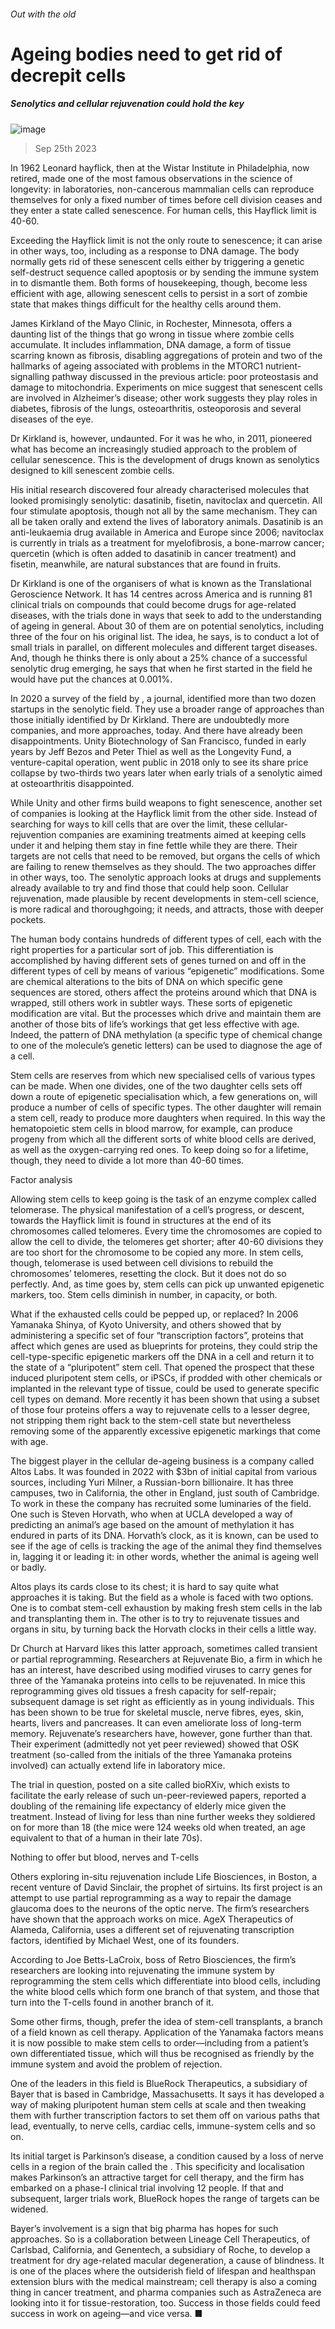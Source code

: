 ###### Out with the old
# Ageing bodies need to get rid of decrepit cells 
##### Senolytics and cellular rejuvenation could hold the key 
![image](images/20230930_TQD003.jpg) 
> Sep 25th 2023 
In 1962 Leonard hayflick, then at the Wistar Institute in Philadelphia, now retired, made one of the most famous observations in the science of longevity: in laboratories, non-cancerous mammalian cells can reproduce themselves for only a fixed number of times before cell division ceases and they enter a state called senescence. For human cells, this Hayflick limit is 40-60. 
Exceeding the Hayflick limit is not the only route to senescence; it can arise in other ways, too, including as a response to DNA damage. The body normally gets rid of these senescent cells either by triggering a genetic self-destruct sequence called apoptosis or by sending the immune system in to dismantle them. Both forms of housekeeping, though, become less efficient with age, allowing senescent cells to persist in a sort of zombie state that makes things difficult for the healthy cells around them. 
James Kirkland of the Mayo Clinic, in Rochester, Minnesota, offers a daunting list of the things that go wrong in tissue where zombie cells accumulate. It includes inflammation, DNA damage, a form of tissue scarring known as fibrosis, disabling aggregations of protein and two of the hallmarks of ageing associated with problems in the MTORC1 nutrient-signalling pathway discussed in the previous article: poor proteostasis and damage to mitochondria. Experiments on mice suggest that senescent cells are involved in Alzheimer’s disease; other work suggests they play roles in diabetes, fibrosis of the lungs, osteoarthritis, osteoporosis and several diseases of the eye.
Dr Kirkland is, however, undaunted. For it was he who, in 2011, pioneered what has become an increasingly studied approach to the problem of cellular senescence. This is the development of drugs known as senolytics designed to kill senescent zombie cells.
His initial research discovered four already characterised molecules that looked promisingly senolytic: dasatinib, fisetin, navitoclax and quercetin. All four stimulate apoptosis, though not all by the same mechanism. They can all be taken orally and extend the lives of laboratory animals. Dasatinib is an anti-leukaemia drug available in America and Europe since 2006; navitoclax is currently in trials as a treatment for myelofibrosis, a bone-marrow cancer; quercetin (which is often added to dasatinib in cancer treatment) and fisetin, meanwhile, are natural substances that are found in fruits. 
Dr Kirkland is one of the organisers of what is known as the Translational Geroscience Network. It has 14 centres across America and is running 81 clinical trials on compounds that could become drugs for age-related diseases, with the trials done in ways that seek to add to the understanding of ageing in general. About 30 of them are on potential senolytics, including three of the four on his original list. The idea, he says, is to conduct a lot of small trials in parallel, on different molecules and different target diseases. And, though he thinks there is only about a 25% chance of a successful senolytic drug emerging, he says that when he first started in the field he would have put the chances at 0.001%.
In 2020 a survey of the field by , a journal, identified more than two dozen startups in the senolytic field. They use a broader range of approaches than those initially identified by Dr Kirkland. There are undoubtedly more companies, and more approaches, today. And there have already been disappointments. Unity Biotechnology of San Francisco, funded in early years by Jeff Bezos and Peter Thiel as well as the Longevity Fund, a venture-capital operation, went public in 2018 only to see its share price collapse by two-thirds two years later when early trials of a senolytic aimed at osteoarthritis disappointed. 
While Unity and other firms build weapons to fight senescence, another set of companies is looking at the Hayflick limit from the other side. Instead of searching for ways to kill cells that are over the limit, these cellular-rejuvention companies are examining treatments aimed at keeping cells under it and helping them stay in fine fettle while they are there. Their targets are not cells that need to be removed, but organs the cells of which are failing to renew themselves as they should. The two approaches differ in other ways, too. The senolytic approach looks at drugs and supplements already available to try and find those that could help soon. Cellular rejuvenation, made plausible by recent developments in stem-cell science, is more radical and thoroughgoing; it needs, and attracts, those with deeper pockets.
The human body contains hundreds of different types of cell, each with the right properties for a particular sort of job. This differentiation is accomplished by having different sets of genes turned on and off in the different types of cell by means of various “epigenetic” modifications. Some are chemical alterations to the bits of DNA on which specific gene sequences are stored, others affect the proteins around which that DNA is wrapped, still others work in subtler ways. These sorts of epigenetic modification are vital. But the processes which drive and maintain them are another of those bits of life’s workings that get less effective with age. Indeed, the pattern of DNA methylation (a specific type of chemical change to one of the molecule’s genetic letters) can be used to diagnose the age of a cell.
Stem cells are reserves from which new specialised cells of various types can be made. When one divides, one of the two daughter cells sets off down a route of epigenetic specialisation which, a few generations on, will produce a number of cells of specific types. The other daughter will remain a stem cell, ready to produce more daughters when required. In this way the hematopoietic stem cells in blood marrow, for example, can produce progeny from which all the different sorts of white blood cells are derived, as well as the oxygen-carrying red ones. To keep doing so for a lifetime, though, they need to divide a lot more than 40-60 times. 
Factor analysis
Allowing stem cells to keep going is the task of an enzyme complex called telomerase. The physical manifestation of a cell’s progress, or descent, towards the Hayflick limit is found in structures at the end of its chromosomes called telomeres. Every time the chromosomes are copied to allow the cell to divide, the telomeres get shorter; after 40-60 divisions they are too short for the chromosome to be copied any more. In stem cells, though, telomerase is used between cell divisions to rebuild the chromosomes’ telomeres, resetting the clock. But it does not do so perfectly. And, as time goes by, stem cells can pick up unwanted epigenetic markers, too. Stem cells diminish in number, in capacity, or both. 
What if the exhausted cells could be pepped up, or replaced? In 2006 Yamanaka Shinya, of Kyoto University, and others showed that by administering a specific set of four “transcription factors”, proteins that affect which genes are used as blueprints for proteins, they could strip the cell-type-specific epigenetic markers off the DNA in a cell and return it to the state of a “pluripotent” stem cell. That opened the prospect that these induced pluripotent stem cells, or iPSCs, if prodded with other chemicals or implanted in the relevant type of tissue, could be used to generate specific cell types on demand. More recently it has been shown that using a subset of those four proteins offers a way to rejuvenate cells to a lesser degree, not stripping them right back to the stem-cell state but nevertheless removing some of the apparently excessive epigenetic markings that come with age. 

The biggest player in the cellular de-ageing business is a company called Altos Labs. It was founded in 2022 with $3bn of initial capital from various sources, including Yuri Milner, a Russian-born billionaire. It has three campuses, two in California, the other in England, just south of Cambridge. To work in these the company has recruited some luminaries of the field. One such is Steven Horvath, who when at UCLA developed a way of predicting an animal’s age based on the amount of methylation it has endured in parts of its DNA. Horvath’s clock, as it is known, can be used to see if the age of cells is tracking the age of the animal they find themselves in, lagging it or leading it: in other words, whether the animal is ageing well or badly.
Altos plays its cards close to its chest; it is hard to say quite what approaches it is taking. But the field as a whole is faced with two options. One is to combat stem-cell exhaustion by making fresh stem cells in the lab and transplanting them in. The other is to try to rejuvenate tissues and organs in situ, by turning back the Horvath clocks in their cells a little way.
Dr Church at Harvard likes this latter approach, sometimes called transient or partial reprogramming. Researchers at Rejuvenate Bio, a firm in which he has an interest, have described using modified viruses to carry genes for three of the Yamanaka proteins into cells to be rejuvenated. In mice this reprogramming gives old tissues a fresh capacity for self-repair; subsequent damage is set right as efficiently as in young individuals. This has been shown to be true for skeletal muscle, nerve fibres, eyes, skin, hearts, livers and pancreases. It can even ameliorate loss of long-term memory. Rejuvenate’s researchers have, however, gone further than that. Their experiment (admittedly not yet peer reviewed) showed that OSK treatment (so-called from the initials of the three Yamanaka proteins involved) can actually extend life in laboratory mice. 
The trial in question, posted on a site called bioRXiv, which exists to facilitate the early release of such un-peer-reviewed papers, reported a doubling of the remaining life expectancy of elderly mice given the treatment. Instead of living for less than nine further weeks they soldiered on for more than 18 (the mice were 124 weeks old when treated, an age equivalent to that of a human in their late 70s).
Nothing to offer but blood, nerves and T-cells
Others exploring in-situ rejuvenation include Life Biosciences, in Boston, a recent venture of David Sinclair, the prophet of sirtuins. Its first project is an attempt to use partial reprogramming as a way to repair the damage glaucoma does to the neurons of the optic nerve. The firm’s researchers have shown that the approach works on mice. AgeX Therapeutics of Alameda, California, uses a different set of rejuvenating transcription factors, identified by Michael West, one of its founders. 
According to Joe Betts-LaCroix, boss of Retro Biosciences, the firm’s researchers are looking into rejuvenating the immune system by reprogramming the stem cells which differentiate into blood cells, including the white blood cells which form one branch of that system, and those that turn into the T-cells found in another branch of it. 
Some other firms, though, prefer the idea of stem-cell transplants, a branch of a field known as cell therapy. Application of the Yanamaka factors means it is now possible to make stem cells to order—including from a patient’s own differentiated tissue, which will thus be recognised as friendly by the immune system and avoid the problem of rejection.
One of the leaders in this field is BlueRock Therapeutics, a subsidiary of Bayer that is based in Cambridge, Massachusetts. It says it has developed a way of making pluripotent human stem cells at scale and then tweaking them with further transcription factors to set them off on various paths that lead, eventually, to nerve cells, cardiac cells, immune-system cells and so on. 
Its initial target is Parkinson’s disease, a condition caused by a loss of nerve cells in a region of the brain called the . This specificity and localisation makes Parkinson’s an attractive target for cell therapy, and the firm has embarked on a phase-I clinical trial involving 12 people. If that and subsequent, larger trials work, BlueRock hopes the range of targets can be widened.
Bayer’s involvement is a sign that big pharma has hopes for such approaches. So is a collaboration between Lineage Cell Therapeutics, of Carlsbad, California, and Genentech, a subsidiary of Roche, to develop a treatment for dry age-related macular degeneration, a cause of blindness. It is one of the places where the outsiderish field of lifespan and healthspan extension blurs with the medical mainstream; cell therapy is also a coming thing in cancer treatment, and pharma companies such as AstraZeneca are looking into it for tissue-restoration, too. Success in those fields could feed success in work on ageing—and vice versa. ■

